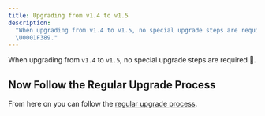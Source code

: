 ```yaml
---
title: Upgrading from v1.4 to v1.5
description:
  "When upgrading from v1.4 to v1.5, no special upgrade steps are required
  \U0001F389."
---
```


When upgrading from `v1.4` to `v1.5`, no special upgrade steps are required 🎉.

## Now Follow the Regular Upgrade Process

From here on you can follow the [regular upgrade process](./README.md).

